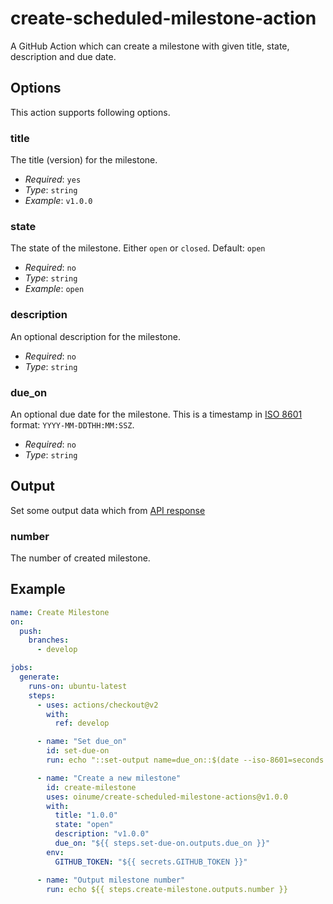 # create-scheduled-milestone-action

A GitHub Action which can create a milestone with given title, state, description and due date.

## Options

This action supports following options.

### title

The title (version) for the milestone.

- *Required*: `yes`
- *Type*: `string`
- *Example*: `v1.0.0`

### state

The state of the milestone. Either `open` or `closed`. Default: `open`

- *Required*: `no`
- *Type*: `string`
- *Example*: `open`

### description

An optional description for the milestone.

- *Required*: `no`
- *Type*: `string`

### due_on

An optional due date for the milestone. This is a timestamp in [ISO 8601](https://en.wikipedia.org/wiki/ISO_8601) format: `YYYY-MM-DDTHH:MM:SSZ`.

* *Required*: `no`
* *Type*: `string`

## Output

Set some output data which from [API response](https://developer.github.com/v3/issues/milestones/#response)

### number

The number of created milestone.

## Example

```yaml
name: Create Milestone
on:
  push:
    branches:
      - develop

jobs:
  generate:
    runs-on: ubuntu-latest
    steps:
      - uses: actions/checkout@v2
        with:
          ref: develop

      - name: "Set due_on"
        id: set-due-on
        run: echo "::set-output name=due_on::$(date --iso-8601=seconds -d '13 days')"

      - name: "Create a new milestone"
        id: create-milestone
        uses: oinume/create-scheduled-milestone-actions@v1.0.0
        with:
          title: "1.0.0"
          state: "open"
          description: "v1.0.0"
          due_on: "${{ steps.set-due-on.outputs.due_on }}"
        env:
          GITHUB_TOKEN: "${{ secrets.GITHUB_TOKEN }}"

      - name: "Output milestone number"
        run: echo ${{ steps.create-milestone.outputs.number }}
```